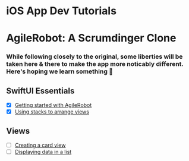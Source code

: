# iOS App Dev Tutorials

# AgileRobot: A Scrumdinger Clone

### While following closely to the original, some liberties will be taken here & there to make the app more noticably different. Here's hoping we learn something 🥂

## SwiftUI Essentials
- [x] [Getting started with AgileRobot](https://developer.apple.com/tutorials/app-dev-training/getting-started-with-scrumdinger)
- [x] [Using stacks to arrange views](https://developer.apple.com/tutorials/app-dev-training/using-stacks-to-arrange-views)

## Views
- [ ] [Creating a card view](https://developer.apple.com/tutorials/app-dev-training/creating-a-card-view)
- [ ] [Displaying data in a list](https://developer.apple.com/tutorials/app-dev-training/displaying-data-in-a-list)